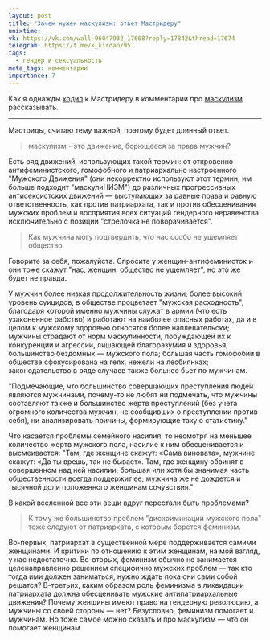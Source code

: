 ```yaml
---
layout: post
title: "Зачем нужен маскулизм: ответ Мастридеру"
unixtime: 
vk: https://vk.com/wall-96047932_17668?reply=17842&thread=17674
telegram: https://t.me/k_kirdan/95
tags:
  - гендер_и_сексуальность
meta_tags: комментарии
importance: 7
---
```

Как я однажды [ходил](https://vk.com/wall-96047932_17668?reply=17842&thread=17674) к Мастридеру в комментарии про [маскулизм](https://ru-masculism.tumblr.com/) рассказывать.

<hr>

Мастриды, считаю тему важной, поэтому будет длинный ответ.

>маскулизм - это движение, борющееся за права мужчин? 

Есть ряд движений, использующих такой термин: от откровенно антифеминистского, гомофобного и патриархально настроенного "Мужского Движения" (они некорректно используют этот термин; им больше подходит "маскулиНИЗМ") до различных прогрессивных антисексистских движений — выступающих за равные права и равную ответственность, как против патриархата, так и против обесценивания мужских проблем и восприятия всех ситуаций гендерного неравенства исключительно с позиции "стрелочка не поворачивается". 
 
>Как мужчина могу подтвердить, что нас особо не ущемляет общество.

Говорите за себя, пожалуйста. Спросите у женщин-антифеминисток и они тоже скажут "нас, женщин, общество не ущемляет", но это же будет не правда. 
 
У мужчин более низкая продолжительность жизни; более высокий уровень суицидов; в обществе процветает "мужская расходность", благодаря которой именно мужчины служат в армии (что есть узаконенное рабство) и работают на наиболее опасных работах, да и в целом к мужскому здоровью относятся более наплевательски; мужчины страдают от норм маскулинности, побуждающей их к конкуренции и агрессии, лишающей благоразумия и здоровья; большинство бездомных — мужского пола; большая часть гомофобии в обществе сфокусирована на геях, нежели на лесбиянках; законодательство в ряде случаев также больнее бьет по мужчинам.

"Подмечающие, что большинство совершающих преступления людей являются мужчинами, почему-то не любят ни подмечать, что мужчины составляют также и большинство жертв преступлений (без учета огромного количества мужчин, не сообщивших о преступлении против себя), ни анализировать причины, формирующие такую статистику."

Что касается проблемы семейного насилия, то несмотря на меньшее количество жертв мужского пола, насилие к ним обесценивается и высмеивается: "Там, где женщине скажут: «Сама виновата», мужчине скажут: «Да ты врешь, так не бывает». Там, где женщину обвинят в совершенном над ней насилии, большая или хотя бы значимая часть общественности всегда поддержит ее; мужчина же не дождется и тысячной доли положенного женщинам сочувствия."
 
В какой вселенной все эти вещи вдруг перестали быть проблемами?
 
>К тому же большинство проблем "дискриминации мужского пола" тоже следуют от патриархата, с которым борется феминизм. 

Во-первых, патриархат в существенной мере поддерживается самими женщинами. И критики по отношению к этим женщинам, на мой взгляд, у нас недостаточно. Во-вторых, феминизм обычно не занимается целенаправленно решением специфично мужских проблем — так кто тогда ими должен заниматься, нужно ждать пока они сами собой решатся? В-третьих, каким образом роль феминизма в ликвидации патриархата должна обесценивать мужские антипатриархальные движения? Почему женщины имеют право на гендерную революцию, а мужчины со своей стороны — нет? Безусловно, феминизм помогает и мужчинам. Но тоже самое можно сказать и про маскулизм — что он помогает женщинам.
